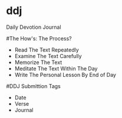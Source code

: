 # ddj
Daily Devotion Journal


#The How's: The Process?

- Read The Text Repeatedly
- Examine The Text Carefully
- Memorize The Text
- Meditate The Text Within The Day
- Write The Personal Lesson By End of Day


#DDJ Submittion Tags
- Date
- Verse
- Journal

